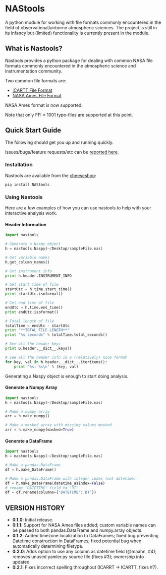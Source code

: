# NAStools #

A python module for working with file formats commonly encountered in the field of observational/airborne atmospheric sciences. The project is still in its infancy but (limited) functionality is currently present in the module.


## What is Nastools? ##

Nastools provides a python package for dealing with common NASA file formats commonly encountered in the atmospheric science and instrumentation community.

Two common file formats are:

* [ICARTT File Format]
* [NASA Ames File Format]

NASA Ames format is now supported!

Note that only FFI = 1001 type-files are supported at this point.

[ICARTT File Format]: https://earthdata.nasa.gov/esdis/eso/standards-and-references/icartt-file-format
[NASA Ames File Format]: https://espoarchive.nasa.gov/content/Ames_Format_Specification_v20


## Quick Start Guide ##

The following should get you up and running quickly.

Issues/bugs/feature requests/etc can be [reported here](https://github.com/asobrien/NAStools/issues).


### Installation ###

Nastools are available from the [cheeseshop](https://pypi.python.org/pypi/NAStools/):

    pip install NAStools


### Using Nastools ###

Here are a few examples of how you can use nastools to help with your interactive analysis work.

#### Header Information ####

```python
import nastools

# Generate a Naspy object
h = nastools.Naspy(~/Desktop/sampleFile.nas)

# Get variable names
h.get_column_names()

# Get instrument info
print h.header.INSTRUMENT_INFO

# Get start time of file
startUtc = h.time.start_time()
print startUtc.isoformat()

# Get end time of file
endUtc = h.time.end_time()
print endUtc.isoformat()

# Total length of file
totalTime = endUtc - startUtc
print "**TOTAL FILE LENGTH**"
print "%s seconds" % totalTime.total_seconds()

# See all the header keys
print D.header.__dict__.keys()

# See all the header info in a (relatively) nice format
for key, val in h.header.__dict__.iteritems():
    print '%s: %s\n' % (key, val)
```
Generating a Naspy object is enough to start doing analysis.


#### Generate a Numpy Array ####

```python
import nastools
h = nastools.Naspy(~/Desktop/sampleFile.nas)

# Make a numpy array
arr = h.make_numpy()

# Make a masked array with missing values masked
arr = h.make_numpy(masked=True)
```

#### Generate a DataFrame ####

```python
import nastools
h = nastools.Naspy(~/Desktop/sampleFile.nas)

# Make a pandas.DataFrame
df = h.make_DataFrame()

# Make a pandas.DataFrame with integer index (not datetime)
df = h.make_DataFrame(datetime_asindex=False)
# rename 'DATETIME' field to 'DT'
df = df.rename(columns={'DATETIME':'DT'})
```

## VERSION HISTORY ##

* **0.1.0**: Initial release.
* **0.1.1**: Support for NASA Ames files added; custom variable names can be passed to both pandas.DataFrame and numpy.array objects.
* **0.1.2**: Added timezone localization to DataFrames; fixed bug preventing Datetime construction in DataFrames; fixed potential bug when automatically determining filetype.
* **0.2.0**: Adds option to use any column as datetime field (@maahn, #4); removes unused
    yamler.py source file (fixes #3); ownership info updated.
* **0.2.1**: Fixes incorrect spelling throughout (ICARRT -> ICARTT, fixes #7).















